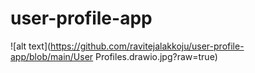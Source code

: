 # user-profile-app
![alt text](https://github.com/ravitejalakkoju/user-profile-app/blob/main/User Profiles.drawio.jpg?raw=true)
